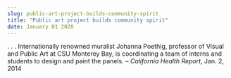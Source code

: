 ```yaml
---
slug: public-art-project-builds-community-spirit
title: "Public art project builds community spirit"
date: January 01 2020
---
```


 
<p>
  . . . Internationally renowned muralist Johanna Poethig, professor of Visual
  and Public Art at CSU Monterey Bay, is coordinating a team of interns and
  students to design and paint the panels. – <em>California Health Report</em>,
  Jan. 2, 2014
</p>
 
